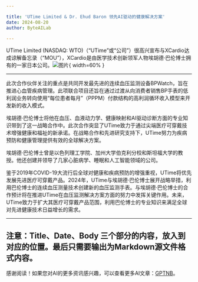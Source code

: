 ```yaml
---

title: 'UTime Limited & Dr. Ehud Baron 领先AI驱动的健康解决方案'
date: 2024-08-20
author: ByteAILab

---
```


UTime Limited (NASDAQ: WTO)（“UTime”或“公司”）很高兴宣布与XCardio达成谅解备忘录（“MOU”），XCardio是由医学技术创新领军人物埃胡德·巴伦博士拥有的一家日本公司。![图片](https://ai-techpark.com/wp-content/uploads/2024/08/UTime-960x540.jpg){ width=60% }

---
此次合作伙伴关注的重点是共同开发最先进的连续血压监测设备BPWatch，旨在推进心血管疾病管理。此项联合项目还旨在通过过渡从向消费者销售BP手表的低利润业务转向使用“每位患者每月”（PPPM）付款结构的高利润循环收入模型来开发新的收入模式。

埃胡德·巴伦博士将他在血压、血液动力学、健康映射和AI驱动诊断方面的专业知识带到了这一战略合作中。此次合作突显了UTime致力于通过尖端医疗可穿戴技术增强健康和福祉的新承诺。在战略合作和先进研究支持下，UTime努力为疾病预防和健康管理提供有效的全球解决方案。

埃胡德·巴伦博士曾是以色列理工学院、加州大学伯克利分校和斯坦福大学的教授。他还创建并领导了几家心脏病学、睡眠和人工智能领域的公司。

鉴于2019年COVID-19大流行后全球对健康和疾病预防的增强重视，UTime将优先发展先进医疗可穿戴产品。2024年，UTime与埃胡德·巴伦博士展开战略举措，利用巴伦博士的连续血压测量技术创建新的血压监测手表。与埃胡德·巴伦博士的合作预计将在推进UTime在血压监测解决方案方面的努力中发挥关键作用。未来，UTime致力于扩大其医疗可穿戴产品范围，利用巴伦博士的专业知识来满足全球对先进健康技术日益增长的需求。

---

注意：Title、Date、Body 三个部分的内容，放入到对应的位置。最后只需要输出为Markdown源文件格式内容。
---
感谢阅读！如果您对AI的更多资讯感兴趣，可以查看更多AI文章：[GPTNB](https://gptnb.com)。